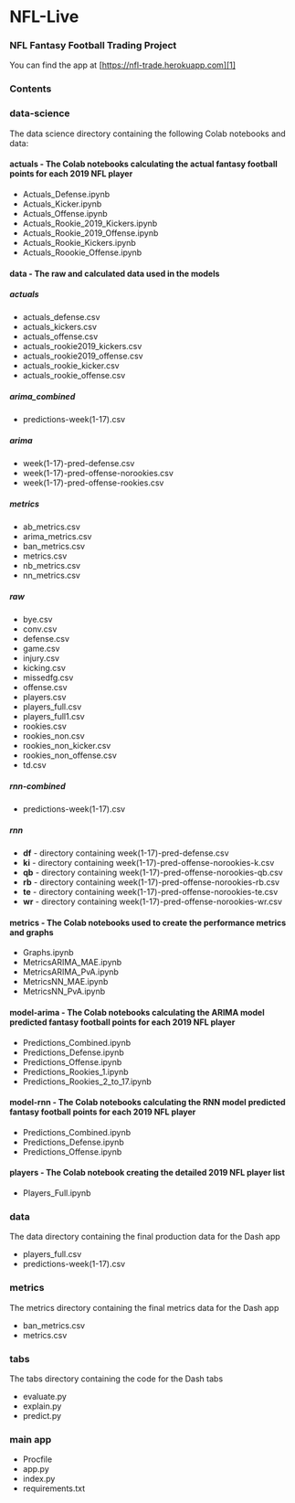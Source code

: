 # NFL-Live
### NFL Fantasy Football Trading Project

You can find the app at [https://nfl-trade.herokuapp.com][1]

### Contents

### data-science<br>
The data science directory containing the following Colab notebooks and data:

#### actuals - The Colab notebooks calculating the actual fantasy football points for each 2019 NFL player
- Actuals_Defense.ipynb
- Actuals_Kicker.ipynb
- Actuals_Offense.ipynb
- Actuals_Rookie_2019_Kickers.ipynb
- Actuals_Rookie_2019_Offense.ipynb
- Actuals_Rookie_Kickers.ipynb
- Actuals_Roookie_Offense.ipynb

#### data - The raw and calculated data used in the models

##### actuals

- actuals_defense.csv
- actuals_kickers.csv
- actuals_offense.csv
- actuals_rookie2019_kickers.csv
- actuals_rookie2019_offense.csv
- actuals_rookie_kicker.csv
- actuals_rookie_offense.csv

##### arima_combined

- predictions-week(1-17).csv

##### arima

- week(1-17)-pred-defense.csv
- week(1-17)-pred-offense-norookies.csv
- week(1-17)-pred-offense-rookies.csv

##### metrics

- ab_metrics.csv
- arima_metrics.csv
- ban_metrics.csv
- metrics.csv
- nb_metrics.csv
- nn_metrics.csv

##### raw

- bye.csv
- conv.csv
- defense.csv
- game.csv
- injury.csv
- kicking.csv
- missedfg.csv
- offense.csv
- players.csv
- players_full.csv
- players_full1.csv
- rookies.csv
- rookies_non.csv
- rookies_non_kicker.csv
- rookies_non_offense.csv
- td.csv

##### rnn-combined

- predictions-week(1-17).csv

##### rnn

- **df** - directory containing week(1-17)-pred-defense.csv
- **ki** - directory containing week(1-17)-pred-offense-norookies-k.csv
- **qb** - directory containing week(1-17)-pred-offense-norookies-qb.csv
- **rb** - directory containing week(1-17)-pred-offense-norookies-rb.csv
- **te** - directory containing week(1-17)-pred-offense-norookies-te.csv
- **wr** - directory containing week(1-17)-pred-offense-norookies-wr.csv

#### metrics - The Colab notebooks used to create the performance metrics and graphs

- Graphs.ipynb
- MetricsARIMA_MAE.ipynb
- MetricsARIMA_PvA.ipynb
- MetricsNN_MAE.ipynb
- MetricsNN_PvA.ipynb

#### model-arima - The Colab notebooks calculating the ARIMA model predicted fantasy football points for each 2019 NFL player
- Predictions_Combined.ipynb
- Predictions_Defense.ipynb
- Predictions_Offense.ipynb
- Predictions_Rookies_1.ipynb
- Predictions_Rookies_2_to_17.ipynb

#### model-rnn - The Colab notebooks calculating the RNN model predicted fantasy football points for each 2019 NFL player
- Predictions_Combined.ipynb
- Predictions_Defense.ipynb
- Predictions_Offense.ipynb

#### players - The Colab notebook creating the detailed 2019 NFL player list
- Players_Full.ipynb

### data
The data directory containing the final production data for the Dash app

- players_full.csv
- predictions-week(1-17).csv

### metrics
The metrics directory containing the final metrics data for the Dash app

- ban_metrics.csv
- metrics.csv

### tabs
The tabs directory containing the code for the Dash tabs

- evaluate.py
- explain.py
- predict.py

### main app
- Procfile
- app.py
- index.py
- requirements.txt


[1]: <https://nfl-trade.herokuapp.com>

